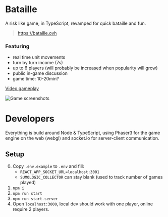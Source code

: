 # Bataille

A risk like game, in TypeScript, revamped for quick bataille and fun.

> https://bataille.ovh

### Featuring
- real time unit movements
- turn by turn income (7s)
- up to 6 players (will probably be increased when popularity will grow)
- public in-game discussion
- game time: 10-20min? 

[Video gameplay](https://www.youtube.com/watch?v=dIgEd0i-_YI)

![Game screenshots](https://user-images.githubusercontent.com/662377/130512746-80ee7ef5-6b89-4222-948d-e14904b078f5.png)

# Developers

Everything is build around Node & TypeScript, using Phaser3 for the game engine on the web (webgl) and socket.io for server-client communication. 

## Setup

0. Copy `.env.example` to `.env` and fill: 
    - `REACT_APP_SOCKET_URL=localhost:3001`
    - `SUMOLOGIC_COLLECTOR` can stay blank (used to track number of games played)
1. `npm i` 
2. `npm run start`
3. `npm run start-server`
4. Open `localhost:3000`, local dev should work with one player, online require 2 players. 


